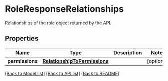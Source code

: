 # RoleResponseRelationships

Relationships of the role object returned by the API.

## Properties
Name | Type | Description | Notes
------------ | ------------- | ------------- | -------------
**permissions** | [**RelationshipToPermissions**](RelationshipToPermissions.md) |  | [optional] 

[[Back to Model list]](README.md#documentation-for-models) [[Back to API list]](README.md#documentation-for-api-endpoints) [[Back to README]](README.md)


